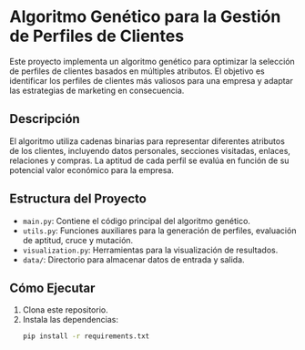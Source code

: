 # Algoritmo Genético para la Gestión de Perfiles de Clientes

Este proyecto implementa un algoritmo genético para optimizar la selección de perfiles de clientes basados en múltiples atributos. El objetivo es identificar los perfiles de clientes más valiosos para una empresa y adaptar las estrategias de marketing en consecuencia.

## Descripción

El algoritmo utiliza cadenas binarias para representar diferentes atributos de los clientes, incluyendo datos personales, secciones visitadas, enlaces, relaciones y compras. La aptitud de cada perfil se evalúa en función de su potencial valor económico para la empresa.

## Estructura del Proyecto

- `main.py`: Contiene el código principal del algoritmo genético.
- `utils.py`: Funciones auxiliares para la generación de perfiles, evaluación de aptitud, cruce y mutación.
- `visualization.py`: Herramientas para la visualización de resultados.
- `data/`: Directorio para almacenar datos de entrada y salida.

## Cómo Ejecutar

1. Clona este repositorio.
2. Instala las dependencias:
   ```bash
   pip install -r requirements.txt
